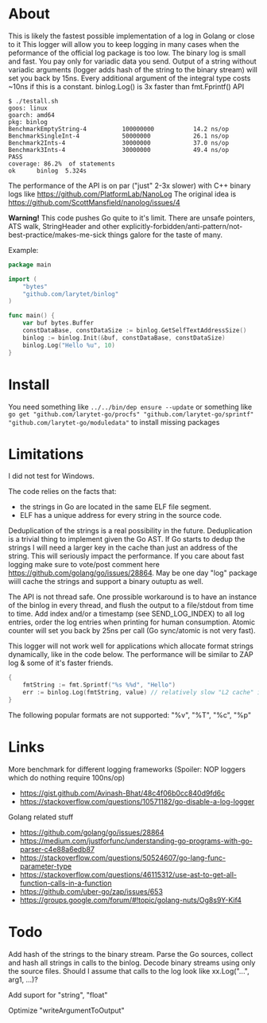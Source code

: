 # About

This is likely the fastest possible implementation of a log in Golang or close to it
This logger will allow you to keep logging in many cases when the peformance of the official log package is too low.
The binary log is small and fast. You pay only for variadic data you send. 
Output of a string without variadic arguments (logger adds hash of the string to the binary stream) will set you back by 15ns.
Every additional argument of the integral type costs ~10ns if this is a constant. 
binlog.Log() is 3x faster than fmt.Fprintf() API

```
$ ./testall.sh 
goos: linux
goarch: amd64
pkg: binlog
BenchmarkEmptyString-4        	100000000	        14.2 ns/op
BenchmarkSingleInt-4          	50000000	        26.1 ns/op
Benchmark2Ints-4              	30000000	        37.0 ns/op
Benchmark3Ints-4              	30000000	        49.4 ns/op
PASS
coverage: 86.2%  of statements
ok  	binlog	5.324s
```
	
	
The performance of the API is on par ("just" 2-3x slower) with C++ binary logs like https://github.com/PlatformLab/NanoLog
The original idea is https://github.com/ScottMansfield/nanolog/issues/4

**Warning!** This code pushes Go quite to it's limit. There are unsafe pointers, ATS walk, StringHeader and
other explicitly-forbidden/anti-pattern/not-best-practice/makes-me-sick things galore for the taste of many. 

Example:

```Go
package main

import (
	"bytes"
	"github.com/larytet/binlog"
)

func main() {
	var buf bytes.Buffer
	constDataBase, constDataSize := binlog.GetSelfTextAddressSize()
	binlog := binlog.Init(&buf, constDataBase, constDataSize)
	binlog.Log("Hello %u", 10)
}
```

# Install

You need something like ```../../bin/dep ensure --update``` or something like 
```go get "github.com/larytet-go/procfs" "github.com/larytet-go/sprintf"  "github.com/larytet-go/moduledata"``` to install missing packages

# Limitations

I did not test for Windows. 

The code relies on the facts that:
 
*  the strings in Go are located in the same ELF file segment.
*  ELF has a unique address for every string in the source code.

Deduplication of the strings is a real possibility in the future. Deduplication is a trivial thing to implement given the Go AST. If Go starts to dedup the strings I 
will need a larger key in the cache than just an address of the string. This will seriously impact the performance. If you care about fast logging
make sure to vote/post comment here https://github.com/golang/go/issues/28864. May be one day "log" package wiill cache the strings and support a binary outuptu 
as well. 


The API is not thread safe. One prossible workaround is to have an instance of the binlog in every thread, and flush the output to a file/stdout from time to time.
Add index and/or a timestamp (see SEND_LOG_INDEX) to all log entries, order the log entries when printing for human consumption. Atomic counter will set you back 
by 25ns per call (Go sync/atomic is not very fast).

This logger will not work well for applications which allocate format strings dynamically, like in the code below. The performance will be similar to 
ZAP log & some of it's faster friends.  

```Go
{
	fmtString := fmt.Sprintf("%s %%d", "Hello")
	err := binlog.Log(fmtString, value) // relatively slow "L2 cache" is used here
}
```

The following popular formats are not supported: "%v", "%T", "%c", "%p"



# Links

More benchmark for different logging frameworks (Spoiler: NOP loggers which do nothing require 100ns/op)

* https://gist.github.com/Avinash-Bhat/48c4f06b0cc840d9fd6c
* https://stackoverflow.com/questions/10571182/go-disable-a-log-logger

Golang related stuff 

* https://github.com/golang/go/issues/28864
* https://medium.com/justforfunc/understanding-go-programs-with-go-parser-c4e88a6edb87
* https://stackoverflow.com/questions/50524607/go-lang-func-parameter-type
* https://stackoverflow.com/questions/46115312/use-ast-to-get-all-function-calls-in-a-function
* https://github.com/uber-go/zap/issues/653
* https://groups.google.com/forum/#!topic/golang-nuts/Og8s9Y-Kif4


# Todo

Add hash of the strings to the binary stream. Parse the Go sources, collect and hash all strings in calls to the binlog. Decode binary streams
using only the source files. Should I assume that calls to the log look like xx.Log("...", arg1, ...)?

Add suport for "string", "float"

Optimize "writeArgumentToOutput"